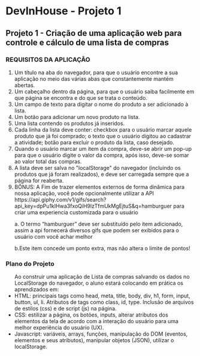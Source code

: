 <h1> DevInHouse - Projeto 1</h1>

<h2> Projeto 1 - Criação de uma aplicação web para controle e cálculo de uma lista de compras</h2>

<h3> REQUISITOS DA APLICAÇÃO</h3>

<ol>
  <li>Um título na aba do navegador, para que o usuário encontre a sua aplicação no meio das várias abas que constantemente mantém abertas.</li>
  <li>Um cabeçalho dentro da página, para que o usuário saiba facilmente em que página se encontra e do que se trata o conteúdo.</li>
  <li>Um campo de texto para digitar o nome do produto a ser adicionado à lista.</li>
  <li>Um botão para adicionar um novo produto na lista.</li>
  <li>Uma lista contendo os produtos já inseridos.</li>
  <li>Cada linha da lista deve conter: checkbox para o usuário marcar aquele produto que já foi comprado; o texto que o usuário digitou ao cadastrar a atividade; botão para excluir o produto da lista, caso desejado.</li>
  <li>Quando o usuário marcar um item da compra, deve-se abrir um pop-up para que o usuário digite o valor da compra, após isso, deve-se somar ao valor total das compras.</li>
  <li>A lista deve ser salva no "localStorage" do navegador (incluindo os produtos que já foram realizados), e deve ser carregada sempre que a página for reaberta.</li>
  <li>BÔNUS:  A Fim de trazer elementos externos de forma dinâmica para nossa aplicação, você pode opcionalmente  utilizar a API https://api.giphy.com/v1/gifs/search?api_key=dpPu1kIHwa3fxoQiH9lzTfmUkMgEjtuS&q=hamburguer para criar uma experiencia customizada para o usuário 
    <p> a. O termo “hamburguer” deve ser substituído pelo item  adicionado, assim a api fornecerá diversos gifs que podem ser exibidos para o usuário com você achar melhor</p>
    <p> b.Este item concede um ponto extra, mas não altera o limite de pontos!</p>
  
  </li>
</ol>

<h3> Plano do Projeto </h3>
<ul>Ao construir uma aplicação de Lista de compras salvando os dados no LocalStorage do navegador, o aluno estará colocando em prática os aprendizados em:
    <li>HTML: principais tags como head, meta, title, body, div, h1, form, input, button, ul, li. Atributos de tags como class, id, type. Inclusão de arquivos de estilos (css) e de script (js) na página.</li>
    <li>CSS: estilizar a página, os botões, inputs, alterar atributos dos elementos da tela de acordo com a interação do usuário para uma melhor experiência do usuário (UX).</li>
    <li>Javascript: variáveis, arrays, funções, manipulação do DOM (eventos, elementos e seus atributos), manipular objetos (JSON), utilizar o localStorage.</li>
  
</ul>

